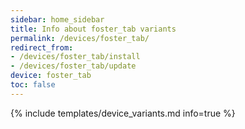 ```yaml
---
sidebar: home_sidebar
title: Info about foster_tab variants
permalink: /devices/foster_tab/
redirect_from:
- /devices/foster_tab/install
- /devices/foster_tab/update
device: foster_tab
toc: false
---
```

{% include templates/device_variants.md info=true %}

